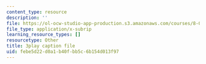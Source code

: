 ```yaml
---
content_type: resource
description: ''
file: https://ol-ocw-studio-app-production.s3.amazonaws.com/courses/8-01sc-classical-mechanics-fall-2016/febe5d22d0a1b40fbb5c6b154d013f97_-b0dFcebPcs.srt
file_type: application/x-subrip
learning_resource_types: []
resourcetype: Other
title: 3play caption file
uid: febe5d22-d0a1-b40f-bb5c-6b154d013f97
---
```

